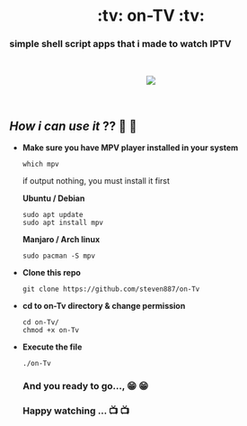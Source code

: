 <h1 align="center"> :tv: on-TV :tv: </h1>

### simple shell script apps that i made to watch IPTV
<br />
<p align="center" >
<img src = "https://github.com/steven887/on-TV/blob/main/screenshots/on-Tv.gif" >
</p>
<br/>

## *How i can  use it* ??  🤔 🤔
   
* **Make sure you have MPV player installed in your system**

  ```
  which mpv
  ```
  if output nothing, you must install it first
  
  **Ubuntu / Debian**
  ```
  sudo apt update
  sudo apt install mpv
  ```
  
  **Manjaro / Arch linux**
  ```
  sudo pacman -S mpv
  ```
  
* **Clone this repo**

  ``` 
  git clone https://github.com/steven887/on-Tv 
  ```
 
* **cd to on-Tv directory & change permission**

  ```
  cd on-Tv/
  chmod +x on-Tv
  ```

* **Execute the file**

  ```
  ./on-Tv
  ```
  
  ### And you ready to go..., 😁 :grin:
  ### Happy watching ... :tv: 📺

